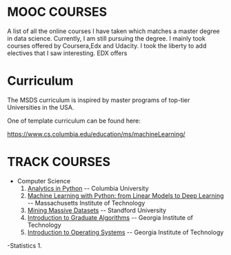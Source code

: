 # MOOC COURSES

A list of all the online courses I have taken which matches a master degree in data science. 
Currently, I am still pursuing the degree. I mainly took courses offered by Coursera,Edx and Udacity. I took the liberty to add electives that I saw interesting. 
EDX offers 

# Curriculum

The MSDS curriculum is inspired by master programs of top-tier Universities in the USA.  

One of template curriculum can be found here:

https://www.cs.columbia.edu/education/ms/machineLearning/





# TRACK COURSES


- Computer Science                           
   1. [Analytics in Python](https://www.edx.org/course/analytics-in-python) -- Columbia University <br/> 
   2. [Machine Learning with Python: from Linear Models to Deep Learning](https://www.edx.org/course/machine-learning-with-python-from-linear-models-to) --  Massachusetts Institute of Technology
   3. [Mining Massive Datasets](https://www.edx.org/course/mining-massive-datasets) -- Standford University
   4. [Introduction to Graduate Algorithms](https://www.udacity.com/course/introduction-to-graduate-algorithms--ud401https://www.udacity.com/course/introduction-to-graduate-algorithms--ud401) -- Georgia Institute of Technology
   5. [Introduction to Operating Systems](https://www.udacity.com/course/introduction-to-operating-systems--ud923) --  Georgia Institute of Technology

-Statistics
  1.
